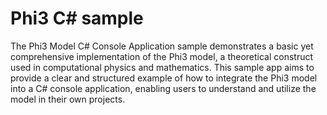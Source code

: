 # Phi3 C# sample

The Phi3 Model C# Console Application sample demonstrates a basic yet comprehensive implementation of the Phi3 model, a theoretical construct used in computational physics and mathematics. This sample app aims to provide a clear and structured example of how to integrate the Phi3 model into a C# console application, enabling users to understand and utilize the model in their own projects.
